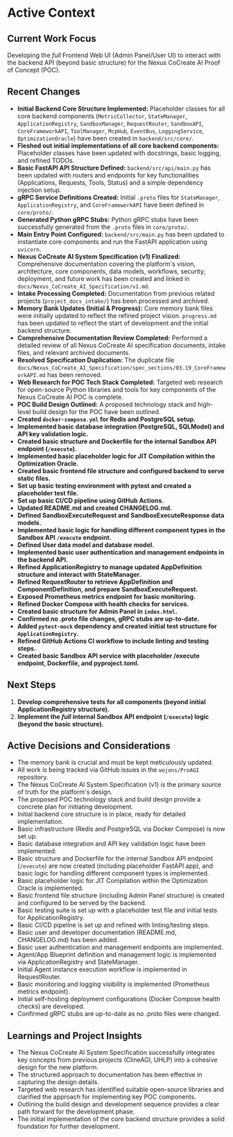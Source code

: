 # Active Context

## Current Work Focus
Developing the *full* Frontend Web UI (Admin Panel/User UI) to interact with the backend API (beyond basic structure) for the Nexus CoCreate AI Proof of Concept (POC).

## Recent Changes
- **Initial Backend Core Structure Implemented:** Placeholder classes for all core backend components (`MetricCollector`, `StateManager`, `ApplicationRegistry`, `SandboxManager`, `RequestRouter`, `SandboxAPI`, `CoreFrameworkAPI`, `ToolManager`, `McpHub`, `EventBus`, `LoggingService`, `OptimizationOracle`) have been created in `backend/src/core/`.
- **Fleshed out initial implementations of all core backend components:** Placeholder classes have been updated with docstrings, basic logging, and refined TODOs.
- **Basic FastAPI API Structure Defined:** `backend/src/api/main.py` has been updated with routers and endpoints for key functionalities (Applications, Requests, Tools, Status) and a simple dependency injection setup.
- **gRPC Service Definitions Created:** Initial `.proto` files for `StateManager`, `ApplicationRegistry`, and `CoreFrameworkAPI` have been defined in `core/proto/`.
- **Generated Python gRPC Stubs:** Python gRPC stubs have been successfully generated from the `.proto` files in `core/proto/`.
- **Main Entry Point Configured:** `backend/src/main.py` has been updated to instantiate core components and run the FastAPI application using `uvicorn`.
- **Nexus CoCreate AI System Specification (v1) Finalized:** Comprehensive documentation covering the platform's vision, architecture, core components, data models, workflows, security, deployment, and future work has been created and linked in `docs/Nexus_CoCreate_AI_Specification/v1.md`.
- **Intake Processing Completed:** Documentation from previous related projects (`project_docs_intake/`) has been processed and archived.
- **Memory Bank Updates (Initial & Progress):** Core memory bank files were initially updated to reflect the refined project vision. `progress.md` has been updated to reflect the start of development and the initial backend structure.
- **Comprehensive Documentation Review Completed:** Performed a detailed review of all Nexus CoCreate AI specification documents, intake files, and relevant archived documents.
- **Resolved Specification Duplication:** The duplicate file `docs/Nexus_CoCreate_AI_Specification/spec_sections/03.19_CoreFrameworkAPI.md` has been removed.
- **Web Research for POC Tech Stack Completed:** Targeted web research for open-source Python libraries and tools for key components of the Nexus CoCreate AI POC is complete.
- **POC Build Design Outlined:** A proposed technology stack and high-level build design for the POC have been outlined.
- **Created `docker-compose.yml` for Redis and PostgreSQL setup.**
- **Implemented basic database integration (PostgreSQL, SQLModel) and API key validation logic.**
- **Created basic structure and Dockerfile for the internal Sandbox API endpoint (`/execute`).**
- **Implemented basic placeholder logic for JIT Compilation within the Optimization Oracle.**
- **Created basic frontend file structure and configured backend to serve static files.**
- **Set up basic testing environment with pytest and created a placeholder test file.**
- **Set up basic CI/CD pipeline using GitHub Actions.**
- **Updated README.md and created CHANGELOG.md.**
- **Defined SandboxExecuteRequest and SandboxExecuteResponse data models.**
- **Implemented basic logic for handling different component types in the Sandbox API `/execute` endpoint.**
- **Defined User data model and database model.**
- **Implemented basic user authentication and management endpoints in the backend API.**
- **Refined ApplicationRegistry to manage updated AppDefinition structure and interact with StateManager.**
- **Refined RequestRouter to retrieve AppDefinition and ComponentDefinition, and prepare SandboxExecuteRequest.**
- **Exposed Prometheus metrics endpoint for basic monitoring.**
- **Refined Docker Compose with health checks for services.**
- **Created basic structure for Admin Panel in `index.html`.**
- **Confirmed no .proto file changes, gRPC stubs are up-to-date.**
- **Added `pytest-mock` dependency and created initial test structure for `ApplicationRegistry`.**
- **Refined GitHub Actions CI workflow to include linting and testing steps.**
- **Created basic Sandbox API service with placeholder /execute endpoint, Dockerfile, and pyproject.toml.**

## Next Steps
1. **Develop comprehensive tests for all components (beyond initial ApplicationRegistry structure).**
2. **Implement the *full* internal Sandbox API endpoint (`/execute`) logic (beyond the basic structure).**

## Active Decisions and Considerations
- The memory bank is crucial and must be kept meticulously updated.
- All work is being tracked via GitHub issues in the `wojons/ProAGI` repository.
- The Nexus CoCreate AI System Specification (v1) is the primary source of truth for the platform's design.
- The proposed POC technology stack and build design provide a concrete plan for initiating development.
- Initial backend core structure is in place, ready for detailed implementation.
- Basic infrastructure (Redis and PostgreSQL via Docker Compose) is now set up.
- Basic database integration and API key validation logic have been implemented.
- Basic structure and Dockerfile for the internal Sandbox API endpoint (`/execute`) are now created (including placeholder FastAPI app), and basic logic for handling different component types is implemented.
- Basic placeholder logic for JIT Compilation within the Optimization Oracle is implemented.
- Basic frontend file structure (including Admin Panel structure) is created and configured to be served by the backend.
- Basic testing suite is set up with a placeholder test file and initial tests for ApplicationRegistry.
- Basic CI/CD pipeline is set up and refined with linting/testing steps.
- Basic user and developer documentation (README.md, CHANGELOG.md) has been added.
- Basic user authentication and management endpoints are implemented.
- Agent/App Blueprint definition and management logic is implemented via ApplicationRegistry and StateManager.
- Initial Agent instance execution workflow is implemented in RequestRouter.
- Basic monitoring and logging visibility is implemented (Prometheus metrics endpoint).
- Initial self-hosting deployment configurations (Docker Compose health checks) are developed.
- Confirmed gRPC stubs are up-to-date as no .proto files were changed.

## Learnings and Project Insights
- The Nexus CoCreate AI System Specification successfully integrates key concepts from previous projects (ClineAGI, UHLP) into a cohesive design for the new platform.
- The structured approach to documentation has been effective in capturing the design details.
- Targeted web research has identified suitable open-source libraries and clarified the approach for implementing key POC components.
- Outlining the build design and development sequence provides a clear path forward for the development phase.
- The initial implementation of the core backend structure provides a solid foundation for further development.
